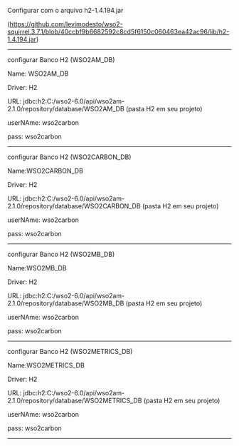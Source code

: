 Configurar com o arquivo h2-1.4.194.jar 

(https://github.com/levimodesto/wso2-squirrel.3.7.1/blob/40ccbf9b6682592c8cd5f6150c060463ea42ac96/lib/h2-1.4.194.jar)

************************************************************************************************************************


configurar Banco H2 (WSO2AM_DB)

Name: WSO2AM_DB

Driver: H2

URL: jdbc:h2:C:/wso2-6.0/api/wso2am-2.1.0/repository/database/WSO2AM_DB  (pasta H2 em seu projeto)

userNAme: wso2carbon

pass: wso2carbon 


************************************************************************************************************************



configurar Banco H2 (WSO2CARBON_DB)

Name:WSO2CARBON_DB

Driver: H2

URL: jdbc:h2:C:/wso2-6.0/api/wso2am-2.1.0/repository/database/WSO2CARBON_DB  (pasta H2 em seu projeto)

userNAme: wso2carbon

pass: wso2carbon 

************************************************************************************************************************







configurar Banco H2 (WSO2MB_DB)

Name:WSO2MB_DB

Driver: H2

URL: jdbc:h2:C:/wso2-6.0/api/wso2am-2.1.0/repository/database/WSO2MB_DB  (pasta H2 em seu projeto)

userNAme: wso2carbon

pass: wso2carbon 



************************************************************************************************************************





configurar Banco H2 (WSO2METRICS_DB)

Name:WSO2METRICS_DB

Driver: H2

URL: jdbc:h2:C:/wso2-6.0/api/wso2am-2.1.0/repository/database/WSO2METRICS_DB  (pasta H2 em seu projeto)

userNAme: wso2carbon

pass: wso2carbon 

************************************************************************************************************************

